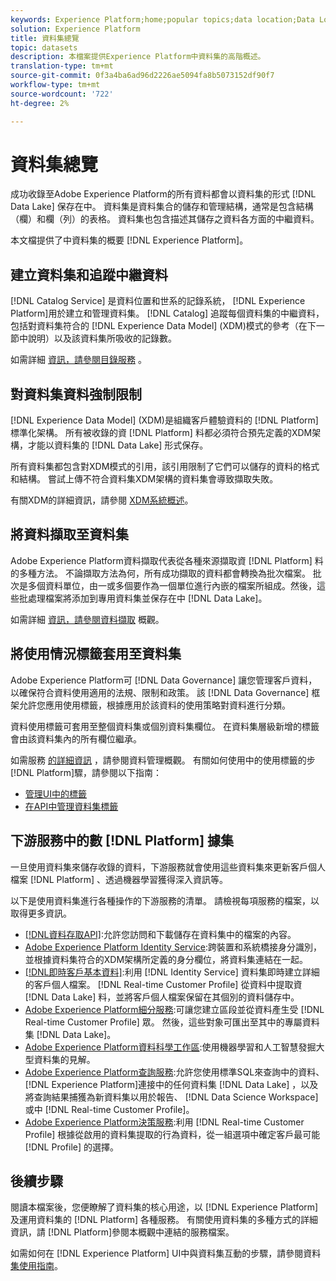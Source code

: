 ```yaml
---
keywords: Experience Platform;home;popular topics;data location;Data Location;Data management;data management;Lineage;lineage;data type;data types;Data types;Data type
solution: Experience Platform
title: 資料集總覽
topic: datasets
description: 本檔案提供Experience Platform中資料集的高階概述。
translation-type: tm+mt
source-git-commit: 0f3a4ba6ad96d2226ae5094fa8b5073152df90f7
workflow-type: tm+mt
source-wordcount: '722'
ht-degree: 2%

---
```



# 資料集總覽

成功收錄至Adobe Experience Platform的所有資料都會以資料集的形式 [!DNL Data Lake] 保存在中。 資料集是資料集合的儲存和管理結構，通常是包含結構（欄）和欄（列）的表格。 資料集也包含描述其儲存之資料各方面的中繼資料。

本文檔提供了中資料集的概要 [!DNL Experience Platform]。

## 建立資料集和追蹤中繼資料

[!DNL Catalog Service] 是資料位置和世系的記錄系統， [!DNL Experience Platform]用於建立和管理資料集。 [!DNL Catalog] 追蹤每個資料集的中繼資料，包括對資料集符合的 [!DNL Experience Data Model] (XDM)模式的參考（在下一節中說明）以及該資料集所吸收的記錄數。

如需詳細 [資訊，請參閱目錄服務](../home.md) 。

## 對資料集資料強制限制

[!DNL Experience Data Model] (XDM)是組織客戶體驗資料的 [!DNL Platform] 標準化架構。 所有被收錄的資 [!DNL Platform] 料都必須符合預先定義的XDM架構，才能以資料集的 [!DNL Data Lake] 形式保存。

所有資料集都包含對XDM模式的引用，該引用限制了它們可以儲存的資料的格式和結構。 嘗試上傳不符合資料集XDM架構的資料集會導致擷取失敗。

有關XDM的詳細資訊，請參閱 [XDM系統概述](../../xdm/home.md)。

## 將資料擷取至資料集

Adobe Experience Platform資料擷取代表從各種來源擷取資 [!DNL Platform] 料的多種方法。 不論擷取方法為何，所有成功擷取的資料都會轉換為批次檔案。 批次是多個資料單位，由一或多個要作為一個單位進行內嵌的檔案所組成。然後，這些批處理檔案將添加到專用資料集並保存在中 [!DNL Data Lake]。

如需詳細 [資訊，請參閱資料擷取](../../ingestion/home.md) 概觀。

## 將使用情況標籤套用至資料集

Adobe Experience Platform可 [!DNL Data Governance] 讓您管理客戶資料，以確保符合資料使用適用的法規、限制和政策。 該 [!DNL Data Governance] 框架允許您應用使用標籤，根據應用於該資料的使用策略對資料進行分類。

資料使用標籤可套用至整個資料集或個別資料集欄位。 在資料集層級新增的標籤會由該資料集內的所有欄位繼承。

如需服務 [的詳細資訊](../../data-governance/home.md) ，請參閱資料管理概觀。 有關如何使用中的使用標籤的步 [!DNL Platform]驟，請參閱以下指南：

* [管理UI中的標籤](../../data-governance/labels/user-guide.md)
* [在API中管理資料集標籤](../../data-governance/labels/dataset-api.md)

## 下游服務中的數 [!DNL Platform] 據集

一旦使用資料集來儲存收錄的資料，下游服務就會使用這些資料集來更新客戶個人檔案 [!DNL Platform] 、透過機器學習獲得深入資訊等。

以下是使用資料集進行各種操作的下游服務的清單。 請檢視每項服務的檔案，以取得更多資訊。

* [[!DNL資料存取API]](../../data-access/home.md):允許您訪問和下載儲存在資料集中的檔案的內容。
* [Adobe Experience Platform Identity Service](../../identity-service/home.md):跨裝置和系統橋接身分識別，並根據資料集符合的XDM架構所定義的身分欄位，將資料集連結在一起。
* [[!DNL即時客戶基本資料]](../../profile/home.md):利用 [!DNL Identity Service] 資料集即時建立詳細的客戶個人檔案。 [!DNL Real-time Customer Profile] 從資料中提取資 [!DNL Data Lake] 料，並將客戶個人檔案保留在其個別的資料儲存中。
* [Adobe Experience Platform細分服務](../../segmentation/home.md):可讓您建立區段並從資料產生受 [!DNL Real-time Customer Profile] 眾。 然後，這些對象可匯出至其中的專屬資料集 [!DNL Data Lake]。
* [Adobe Experience Platform資料科學工作區](../../data-science-workspace/home.md):使用機器學習和人工智慧發掘大型資料集的見解。
* [Adobe Experience Platform查詢服務](../../query-service/home.md):允許您使用標準SQL來查詢中的資料、 [!DNL Experience Platform]連接中的任何資料集 [!DNL Data Lake] ，以及將查詢結果捕獲為新資料集以用於報告、 [!DNL Data Science Workspace]或中 [!DNL Real-time Customer Profile]。
* [Adobe Experience Platform決策服務](../../decisioning-service/home.md):利用 [!DNL Real-time Customer Profile] 根據從啟用的資料集提取的行為資料，從一組選項中確定客戶最可能 [!DNL Profile] 的選擇。

## 後續步驟

閱讀本檔案後，您便瞭解了資料集的核心用途，以 [!DNL Experience Platform]及運用資料集的 [!DNL Platform] 各種服務。 有關使用資料集的多種方式的詳細資訊，請 [!DNL Platform]參閱本概觀中連結的服務檔案。

如需如何在 [!DNL Experience Platform] UI中與資料集互動的步驟，請參閱資料 [集使用指南](user-guide.md)。